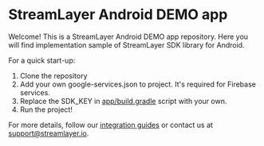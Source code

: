 # StreamLayer Android DEMO app

Welcome!
This is a StreamLayer Android DEMO app repository.
Here you will find implementation sample of StreamLayer SDK library for Android.

For a quick start-up:

1. Clone the repository
2. Add your own google-services.json to project. It's required for Firebase services.
3. Replace the SDK_KEY in [app/build.gradle](https://github.com/StreamLayer/sdk-android/blob/demo-app/app/build.gradle) script with your own.
4. Run the project!

For more details, follow our [integration guides](https://streamlayer.github.io/sdk-android/) or contact us at [support@streamlayer.io](mailto:support@streamlayer.io).
 
